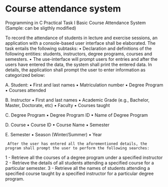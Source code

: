 # Course attendance system

Programming in C Practical Task I
Basic Course Attendance System (Sample: can be sligthly modified)

To record the attendance of students in lecture and exercise sessions, an application with a console-based user interface shall be elaborated.
The task entails the following subtasks:
• Declaration and definitions of the following entities: students, instructors, degree programs, courses and semesters.
• The use-interface will prompt users for entries and after the users have entered the data, the system shall print the entered data. In details, the application shall prompt the user to enter information as categorized below:

  A. Student:
▪ First and last names
▪ Matriculation number
▪ Degree Program
▪ Courses attended

  B. Instructor
▪ First and last names
▪ Academic Grade (e.g., Bachelor, Master, Doctorate, etc)
▪ Faculty
▪ Courses taught

  C. Degree Program
▪ Degree Program ID
▪ Name of Degree Program

  D. Course
▪ Course ID
▪ Course Name
▪ Semester

  E. Semester
▪ Season (Winter/Summer)
▪ Year

     After the user has entered all the aforementioned details, the program shall prompt the user to perform the following searches:
1 -  Retrieve all the courses of a degree program under a specified instructor
2 -  Retrieve the details of all students attending a specified course for a particular semester.
3 -  Retrieve all the names of students attending a specified course taught by a specified instructor for a particular degree program.
